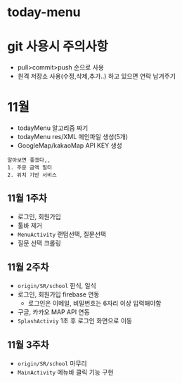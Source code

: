 # today-menu

# git 사용시 주의사항
- pull>commit>push 순으로 사용
- 원격 저장소 사용(수정,삭제,추가..) 하고 있으면 연락 남겨주기

# 11월
- todayMenu 알고리즘 짜기
- todayMenu res/XML 메인파일 생성(5개)
- GoogleMap/kakaoMap API KEY 생성

```
알아보면 좋겠다,,
1. 주문 금액 필터
2. 위치 기반 서비스 
```

## 11월 1주차
- 로그인, 회원가입 
- 툴바 제거
- ```MenuActivity``` 랜덤선택, 질문선택 
- 질문 선택 크롤링

## 11월 2주차
- ```origin/SR/school``` 한식, 일식
- 로그인, 회원가입 firebase 연동
    - 로그인은 이메일, 비밀번호는 6자리 이상 입력해야함
- 구글, 카카오 MAP API 연동
- ```SplashActiviy``` 1초 후 로그인 화면으로 이동

## 11월 3주차
- ```origin/SR/school``` 마무리
- ```MainActivity``` 메뉴바 클릭 기능 구현
